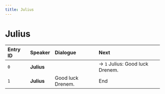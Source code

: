 ```yaml
---
title: Julius
---
```


# Julius


| Entry ID | Speaker | Dialogue | Next |
| :------- | :------ | :------- | :------------ |
| `0` | **Julius** |  | → `1` Julius: Good luck Drenem\. |
| `1` | **Julius** | Good luck Drenem\. | End |
